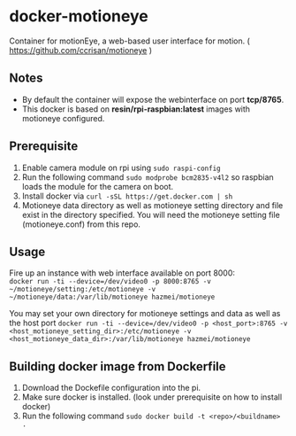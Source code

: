 # docker-motioneye
Container for motionEye, a web-based user interface for motion.
( https://github.com/ccrisan/motioneye )

## Notes
* By default the container will expose the webinterface on port **tcp/8765**.
* This docker is based on **resin/rpi-raspbian:latest** images with motioneye configured.

## Prerequisite
1. Enable camera module on rpi using `sudo raspi-config`
2. Run the following command `sudo modprobe bcm2835-v4l2` so raspbian loads the module for the camera on boot.
3. Install docker via `curl -sSL https://get.docker.com | sh`
4. Motioneye data directory as well as motioneye setting directory and file exist in the directory specified. You will need the motioneye setting file (motioneye.conf) from this repo.

## Usage

Fire up an instance with web interface available on port 8000:  
`docker run -ti --device=/dev/video0 -p 8000:8765 -v ~/motioneye/setting:/etc/motioneye -v ~/motioneye/data:/var/lib/motioneye hazmei/motioneye`

You may set your own directory for motioneye settings and data as well as the host port
`docker run -ti --device=/dev/video0 -p <host_port>:8765 -v <host_motioneye_setting_dir>:/etc/motioneye -v <host_motioneye_data_dir>:/var/lib/motioneye hazmei/motioneye`

## Building docker image from Dockerfile
1. Download the Dockefile configuration into the pi.
2. Make sure docker is installed. (look under prerequisite on how to install docker)
3. Run the following command `sudo docker build -t <repo>/<buildname> .`
